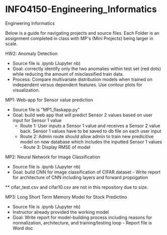 # INFO4150-Engineering_Informatics
Engineering Informatics

Below is a guide for navigating projects and source files. 
Each Folder is an assignment completed in class with MP's (Mini Projects) being larger in scale.


HW2: Anomaly Detection
  - Source file is .ipynb (Jupyter nb)
  - Goal: correctly identify only the two anomalies within test set (red dots) while reducing the amount of misclassified train data.
  - Process: Compare multivariate distribution models when trained on independent versus dependent features. Use contour plots for visualization.

MP1: Web-app for Sensor value prediction
  - Source file is "MP1_flaskapp.py" 
  - Goal: build web app that will predict Sensor 2 values based on user input for Sensor 1 value
    - Route 1: User inputs a Sensor 1 value and receives a Sensor 2 value back. Sensor 1 values have to be saved to db file on each user input
    - Route 2: Admin route should allow admin to train new predicitive model on new database which includes the inputted Sensor 1 values
          - Route 3: Display RMSE of model

MP2: Neural Network for Image Classification
  - Source file is .ipynb (Jupyter nb)
  - Goal: build CNN for image classification of CIFAR dataset
          - Write report for architecture of CNN including layers and forward propogation
  
  ** cifar_test.csv and cifar10.csv are not in this repository due to size.

MP3: Long Short Term Memory Model for Stock Predictino
  - Source file is .ipynb (Jupyter nb)
  - Instructor already provided the working model
  - Goal: Write report for model-building process including reasons for normalization, architecture, and training/testing loop
          - Report file is Word doc
